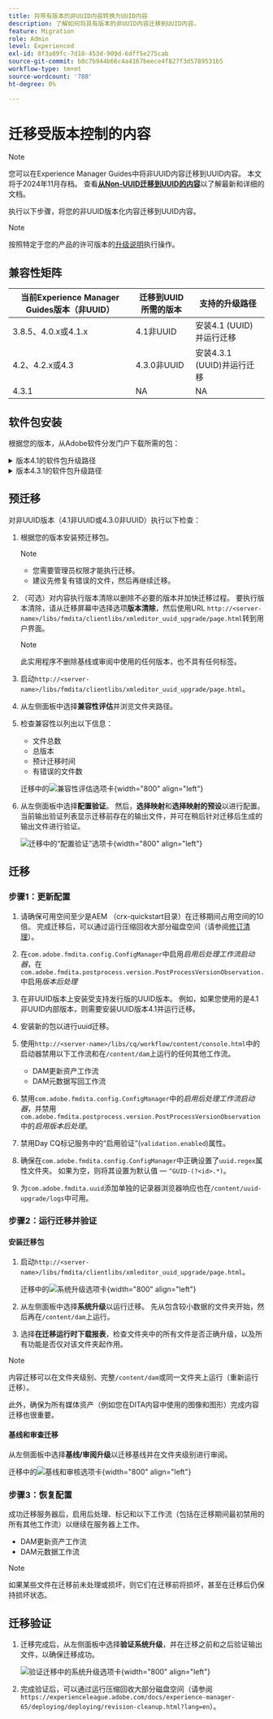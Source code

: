```yaml
---
title: 将带有版本的非UUID内容转换为UUID内容
description: 了解如何将具有版本的非UUID内容迁移到UUID内容。
feature: Migration
role: Admin
level: Experienced
exl-id: 8f3a89fc-7d18-453d-909d-6dff5e275cab
source-git-commit: b0c7b944b66c4a4167beece4f827f3d5789531b5
workflow-type: tm+mt
source-wordcount: '788'
ht-degree: 0%

---
```


# 迁移受版本控制的内容

>[!NOTE]
>
> 您可以在Experience Manager Guides中将非UUID内容迁移到UUID内容。 本文将于2024年11月存档。
>查看&#x200B;[**从Non-UUID迁移到UUID的内容**](./migrate-non-uuid-uuid-new.md)&#x200B;以了解最新和详细的文档。

执行以下步骤，将您的非UUID版本化内容迁移到UUID内容。

>[!NOTE]
>
>按照特定于您的产品的许可版本的[升级说明](./upgrade-xml-documentation.md)执行操作。

## 兼容性矩阵

| 当前Experience Manager Guides版本（非UUID） | 迁移到UUID所需的版本 | 支持的升级路径 |
|---|---|---|
| 3.8.5、4.0.x或4.1.x | 4.1非UUID | 安装4.1 (UUID)并运行迁移 |
| 4.2、4.2.x或4.3 | 4.3.0非UUID | 安装4.3.1 (UUID)并运行迁移 |
| 4.3.1 | NA | NA |

## 软件包安装

根据您的版本，从Adobe软件分发门户下载所需的包：
<details>
<summary>  版本4.1的软件包升级路径</summary>

1. **预迁移**：[com.adobe.guides.pre-uuid-migration-1.0.9.zip](https://experience.adobe.com/#/downloads/content/software-distribution/en/aem.html?package=%2Fcontent%2Fsoftware-distribution%2Fen%2Fdetails.html%2Fcontent%2Fdam%2Faem%2Fpublic%2Faemdox%2Fother-packages%2Fuuid-migration%2F1-0%2Fcom.adobe.guides.pre-uuid-migration-1.0.9.zip)
1. **迁移**：[com.adobe.guides.uuid-upgrade-1.0.19.zip](https://experience.adobe.com/#/downloads/content/software-distribution/en/aem.html?package=%2Fcontent%2Fsoftware-distribution%2Fen%2Fdetails.html%2Fcontent%2Fdam%2Faem%2Fpublic%2Faemdox%2Fother-packages%2Fuuid-migration%2F1-0%2Fcom.adobe.guides.uuid-upgrade-1.0.19.zip)
</details>


<details>
<summary> 版本4.3.1的软件包升级路径</summary>

1. **预迁移**：[com.adobe.guides.pre-uuid-migration-1.1.3.zip](https://experience.adobe.com/#/downloads/content/software-distribution/en/aem.html?package=%2Fcontent%2Fsoftware-distribution%2Fen%2Fdetails.html%2Fcontent%2Fdam%2Faem%2Fpublic%2Faemdox%2Fother-packages%2Fuuid-migration%2Fcom.adobe.guides.pre-uuid-migration-1.1.3.zip)
1. **迁移**：[com.adobe.guides.uuid-upgrade-1.1.15.zip](https://experience.adobe.com/#/downloads/content/software-distribution/en/aem.html?package=%2Fcontent%2Fsoftware-distribution%2Fen%2Fdetails.html%2Fcontent%2Fdam%2Faem%2Fpublic%2Faemdox%2Fother-packages%2Fuuid-migration%2Fcom.adobe.guides.uuid-upgrade-1.1.15.zip)

</details>

## 预迁移

对非UUID版本（4.1非UUID或4.3.0非UUID）执行以下检查：

1. 根据您的版本安装预迁移包。

   >[!NOTE]
   >
   >* 您需要管理员权限才能执行迁移。
   >* 建议先修复有错误的文件，然后再继续迁移。

1. （可选）对内容执行版本清除以删除不必要的版本并加快迁移过程。 要执行版本清除，请从迁移屏幕中选择选项&#x200B;**版本清除**，然后使用URL `http://<server- name>/libs/fmdita/clientlibs/xmleditor_uuid_upgrade/page.html`转到用户界面。
   >[!NOTE]
   >
   >此实用程序不删除基线或审阅中使用的任何版本，也不具有任何标签。

1. 启动`http://<server-name>/libs/fmdita/clientlibs/xmleditor_uuid_upgrade/page.html`。
1. 从左侧面板中选择&#x200B;**兼容性评估**&#x200B;并浏览文件夹路径。
1. 检查兼容性以列出以下信息：
   * 文件总数
   * 总版本
   * 预计迁移时间
   * 有错误的文件数

   迁移中的![兼容性评估选项卡](assets/migration-compatibility-assessment.png){width="800" align="left"}


1. 从左侧面板中选择&#x200B;**配置验证**。 然后，**选择映射**&#x200B;和&#x200B;**选择映射的预设**&#x200B;以进行配置。 当前输出验证列表显示迁移前存在的输出文件，并可在稍后针对迁移后生成的输出文件进行验证。

   ![迁移中的“配置验证”选项卡](assets/migration-configure-validation.png){width="800" align="left"}




## 迁移

### 步骤1：更新配置

1. 请确保可用空间至少是AEM （crx-quickstart目录）在迁移期间占用空间的10倍。 完成迁移后，可以通过运行压缩回收大部分磁盘空间（请参阅[修订清理](https://experienceleague.adobe.com/docs/experience-manager-65/deploying/deploying/revision-cleanup.html?lang=en)）。

1. 在`com.adobe.fmdita.config.ConfigManager`中启用&#x200B;*启用后处理工作流启动器*，在`com.adobe.fmdita.postprocess.version.PostProcessVersionObservation.`中启用&#x200B;*版本后处理*

1. 在非UUID版本上安装受支持发行版的UUID版本。 例如，如果您使用的是4.1非UUID内部版本，则需要安装UUID版本4.1并运行迁移。

1. 安装新的包以进行uuid迁移。

1. 使用`http://<server-name>/libs/cq/workflow/content/console.html`中的启动器禁用以下工作流和在`/content/dam`上运行的任何其他工作流。

   * DAM更新资产工作流
   * DAM元数据写回工作流

1. 禁用`com.adobe.fmdita.config.ConfigManager`中的&#x200B;*启用后处理工作流启动器*，并禁用`com.adobe.fmdita.postprocess.version.PostProcessVersionObservation`中的&#x200B;*启用版本后处理*。

1. 禁用Day CQ标记服务中的“启用验证”(`validation.enabled`)属性。

1. 确保在`com.adobe.fmdita.config.ConfigManager`中正确设置了`uuid.regex`属性文件夹。 如果为空，则将其设置为默认值 — `^GUID-(?<id>.*)`。
1. 为`com.adobe.fmdita.uuid`添加单独的记录器浏览器响应也在`/content/uuid-upgrade/logs`中可用。

### 步骤2：运行迁移并验证

#### 安装迁移包

1. 启动`http://<server-name>/libs/fmdita/clientlibs/xmleditor_uuid_upgrade/page.html`。

   迁移中的![系统升级选项卡](assets/migration-system-upgrade.png){width="800" align="left"}

1. 从左侧面板中选择&#x200B;**系统升级**&#x200B;以运行迁移。 先从包含较小数据的文件夹开始，然后再在`/content/dam`上运行。

1. 选择&#x200B;**在迁移运行时下载报表**，检查文件夹中的所有文件是否正确升级，以及所有功能是否仅对该文件夹起作用。


>[!NOTE]
>
> 内容迁移可以在文件夹级别、完整`/content/dam`或同一文件夹上运行（重新运行迁移）。

此外，确保为所有媒体资产（例如您在DITA内容中使用的图像和图形）完成内容迁移也很重要。

#### 基线和审查迁移

从左侧面板中选择&#x200B;**基线/审阅升级**&#x200B;以迁移基线并在文件夹级别进行审阅。

迁移中的![基线和审核选项卡](assets/migration-baseline-review-upgrade.png){width="800" align="left"}


### 步骤3：恢复配置

成功迁移服务器后，启用后处理、标记和以下工作流（包括在迁移期间最初禁用的所有其他工作流）以继续在服务器上工作。

* DAM更新资产工作流
* DAM元数据工作流

>[!NOTE]
>
>如果某些文件在迁移前未处理或损坏，则它们在迁移前将损坏，甚至在迁移后仍保持损坏状态。

## 迁移验证

1. 迁移完成后，从左侧面板中选择&#x200B;**验证系统升级**，并在迁移之前和之后验证输出文件，以确保迁移成功。

   ![验证迁移中的系统升级选项卡](assets/migration-validate-system-upgrade.png){width="800" align="left"}


1. 完成验证后，可以通过运行压缩回收大部分磁盘空间（请参阅`https://experienceleague.adobe.com/docs/experience-manager-65/deploying/deploying/revision-cleanup.html?lang=en`）。
